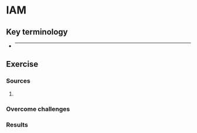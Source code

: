 # IAM



## Key terminology
- ***




## Exercise
### Sources
1. 


### Overcome challenges



### Results







